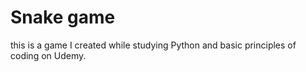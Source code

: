 # Snake game
this is a game I created while studying Python and basic principles of coding on Udemy.